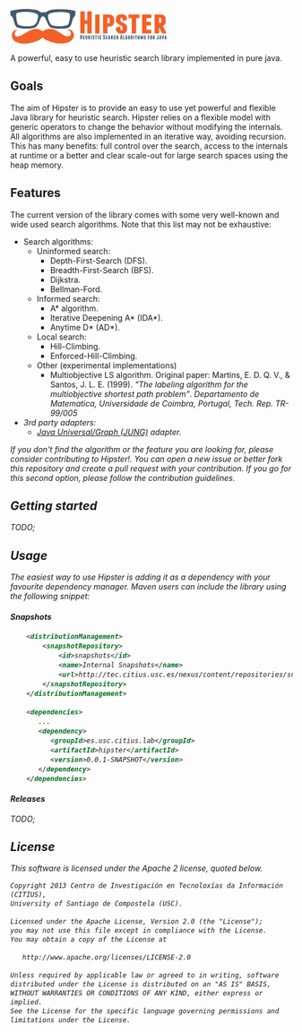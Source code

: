 ![Hipster](src/main/doclava/custom/assets/hipster-template/assets/images/header-logo.png?raw=true)

A powerful, easy to use heuristic search library implemented in pure java.

## Goals

The aim of Hipster is to provide an easy to use yet powerful and flexible Java library for heuristic search. 
Hipster relies on a flexible model with generic operators to change the behavior without modifying the internals. All algorithms are also implemented in an iterative way, avoiding recursion. This has many benefits: full control over the search, access to the internals at runtime or a better and clear scale-out for large search spaces using the heap memory.

## Features

The current version of the library comes with some very well-known and wide used search algorithms. Note that this list may not be exhaustive:

* Search algorithms:
    * Uninformed search:
        * Depth-First-Search (DFS).
        * Breadth-First-Search (BFS).
        * Dijkstra.
        * Bellman-Ford.
    * Informed search:
        * A\* algorithm.
        * Iterative Deepening A\* (IDA\*).
        * Anytime D\* (AD\*).
    * Local search:
        * Hill-Climbing.
        * Enforced-Hill-Climbing.
    * Other (experimental implementations)
        * Multiobjective LS algorithm. Original paper: Martins, E. D. Q. V., & Santos, J. L. E. (1999). *"The labeling            algorithm for the multiobjective shortest path problem"*. <i>Departamento de Matematica, Universidade de                Coimbra, Portugal, Tech. Rep. TR-99/005
* 3rd party adapters:
    * [Java Universal/Graph (JUNG)](http://jung.sourceforge.net/) adapter.

If you don't find the algorithm or the feature you are looking for, please consider contributing to Hipster!. You can open a new issue or better fork this repository and create a pull request with your contribution. If you go for this second option, please follow the contribution guidelines.

## Getting started
TODO;

## Usage

The easiest way to use Hipster is adding it as a dependency with your favourite dependency manager.
Maven users can include the library using the following snippet:

#### Snapshots

````xml
    <distributionManagement>
        <snapshotRepository>
            <id>snapshots</id>
            <name>Internal Snapshots</name>
            <url>http://tec.citius.usc.es/nexus/content/repositories/snapshots/</url>
        </snapshotRepository>
    </distributionManagement>

    <dependencies>
       ...
       <dependency>
          <groupId>es.usc.citius.lab</groupId>
          <artifactId>hipster</artifactId>
          <version>0.0.1-SNAPSHOT</version>
       </dependency>
    </dependencies>
````

#### Releases

TODO;

## License

This software is licensed under the Apache 2 license, quoted below.

    Copyright 2013 Centro de Investigación en Tecnoloxías da Información (CITIUS),
    University of Santiago de Compostela (USC).

    Licensed under the Apache License, Version 2.0 (the "License");
    you may not use this file except in compliance with the License.
    You may obtain a copy of the License at

       http://www.apache.org/licenses/LICENSE-2.0

    Unless required by applicable law or agreed to in writing, software
    distributed under the License is distributed on an "AS IS" BASIS,
    WITHOUT WARRANTIES OR CONDITIONS OF ANY KIND, either express or implied.
    See the License for the specific language governing permissions and
    limitations under the License.
    
    

